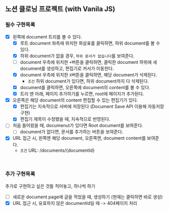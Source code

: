 ## 노션 클로닝 프로젝트 (with Vanila JS)

### 필수 구현목록

- [x] 왼쪽에 document 트리를 볼 수 있다.
  - [x] 루트 document 좌측에 위치한 화살표를 클릭하면, 하위 document를 볼 수 있다.
  - [x] 하위 document가 없을 경우, `하위 문서가 없습니다`를 보여준다.
  - [ ] document 우측에 위치한 `+`버튼을 클릭하면, 클릭한 document 하위에 새 document를 생성하고, 편집기로 커서가 이동한다.
  - [x] document 우측에 위치한 `X`버튼을 클릭하면, 해당 document가 삭제된다.
    - `조건` 하위 document가 있다면, 하위 document까지 다 삭제된다.
  - [x] document를 클릭하면, 오른쪽에 document의 content를 볼 수 있다.
  - [x] 트리 맨 아래, 페이지 추가하기를 누르면, root에 페이지가 추가된다.
- [x] 오른쪽은 해당 document의 content 편집할 수 있는 편집기가 있다.
  - [x] 편집기는 지속적으로 서버에 저장된다 (Document Save API 이용해 자동저장 구현)
  - [x] 편집기 제목이 수정됐을 때, 지속적으로 반영된다.
- [ ] 처음 들어왔을 때, documenut가 있다면 Root document를 보여준다.
  - [ ] document가 없다면, 문서를 추가하는 버튼을 보여준다.
- [x] URL 접근 시, 왼쪽엔 해당 document, 오른쪽엔, document content를 보여준다.
  - `조건` URL: /documents/{documentId}

<br />

### 추가 구현목록

추가로 구현하고 싶은 것들 적어놓고, 하나씩 하기

- [ ] 새로운 document page에 글을 적었을 때, 생성하기 (현재는 클릭하면 바로 생성)
- [x] URL 접근 시, 유효하지 않은 documentId일 때 -> 404페이지 처리
